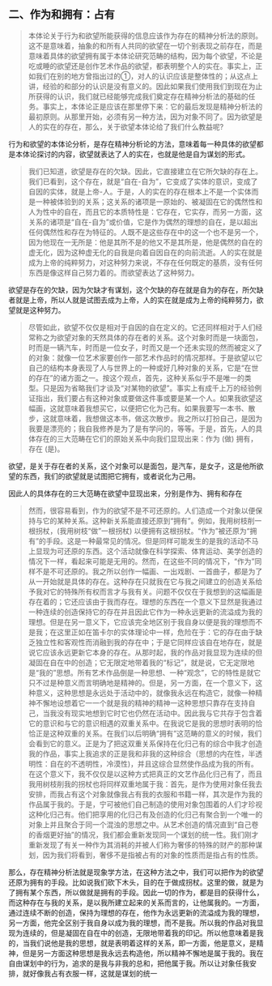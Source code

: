 <h2>二、作为和拥有：占有</h2><blockquote data-pid="dji67HDW">本体论关于行为和欲望所能获得的信息应该作为存在的精神分析法的原则。这不是意味着，抽象的和所有人共同的欲望在一切个别表现之前存在，而是意味着具体的欲望拥有属于本体论研究范畴的结构，因为每个欲望，不论是吃或睡的欲望还是创作艺术作品的欲望，都表明整个人的实在。事实上，正如我们在别的地方曾指出过的①，对人的认识应该是整体性的；从这点上讲，经验的和部分的认识是没有意义的。因此如果我们使用我们到现在为止所获得的认识，我们就已经能够完成我们奠定存在精神分析法的基础的任务。事实上，本体论正是应该在那里停下来：它的最后发现是精神分析法的最初原则。从那里开始，必须有另一种方法，因为对象不同了。因为欲望是人的实在的存在，那么，关于欲望本体论给了我们什么教益呢?</blockquote><p data-pid="Chj4I7AP">行为和欲望的本体论分析，是存在精神分析论的方法，意味着每一种具体的欲望都是本体论探讨的内容，欲望就表达了人的实在，也就是他是自为谋划的形式。</p><blockquote data-pid="NBQnxOOb">我们已知道，欲望是存在的欠缺。因此，它直接建立在它所欠缺的存在上。我们已看到，这个存在，就是“自在-自为”，它变成了实体的意识，变成了自因的实体，就是上帝-人。于是，人的实在的存在根本上不是一个实体而是一种被体验到的关系；这关系的诸项是一原始的、被凝固在它的偶然性和人为性中的自在，而且它的本质特性是：它存在，它实存，而另一方面，这关系的诸项是“自在-自为”或价值，它是作为偶然的理想的自在，是以超出任何偶然性和存在为特征的。人既不是这些存在中的这一个也不是另一个，因为他现在一无所是：他是其所不是的他又不是其所是，他是偶然的自在的虚无化，因为这种虚无化的自我是向着自因自在的向前流逝。人的实在就是成为上帝的纯粹努力，对这种努力来说，不存在任何既定的基质，没有任何东西是像这样自己努力着的。而欲望表达了这种努力。</blockquote><p data-pid="sK_sZIsO">欲望是存在的欠缺，因为欠缺才有谋划，这个欠缺的存在就是自为的存在，所欠缺者就是上帝，所以人就是试图去成为上帝，人的实在就是成为上帝的纯粹努力，欲望就是这种努力。</p><blockquote data-pid="0_spMTFp">尽管如此，欲望不仅仅是相对于自因的自在定义的。它还同样相对于人们经常称之为欲望对象的天然具体的存在者的关系。这个对象时而是一块面包，时而是一辆汽车，时而是一位女子，时而又是一个还未实现的然而被定义了的对象：就像一位艺术家要创作一部艺术作品时的情况那样。于是欲望以它自己的结构本身表现了人与世界上的一种或好几种对象的关系，它是“在世的存在”的诸方面之一。按这个观点，首先，这种关系似乎不是唯一的类型。只是因为省略我们才谈及“对某物的欲望”。事实上有成千上万的经验例证指出，我们要占有这种对象或要做这件事或要是某一个人。如果我欲望这幅画，这就意味着我想买它，以便把它化为己有。如果我要写一本书、散步，这就意味着，我想做这本书，做这次散步。我之所以打扮自己，是因为我要是漂亮的；我自我修养是为了是有学问的，等等。于是，首先，人的具体存在的三大范畴在它们的原始关系中向我们显现出来：作为 (做) 拥有，存在 (是)。</blockquote><p data-pid="WSQI3VNw">欲望，是关于存在者的关系，这个对象可以是面包，是汽车，是女子，这是他所欲望的东西，我们的欲望就是试图把它拥有，或者说化为己用。</p><p data-pid="7yAwsqwu">因此人的具体存在的三大范畴在欲望中显现出来，分别是作为、拥有和存在</p><blockquote data-pid="kpjLJnT-">然而，很容易看到，作为的欲望不是不可还原的。人们造成一个对象以便保持与它的某种关系。这种新关系能直接还原到“拥有”。例如，我用树枝削一根拐杖，(我用树枝“做”一根拐杖) 以便拥有这根拐杖。“作为”被还原为“拥有”的手段。这是一种最常见的情况。但是同样可能发生的是我的活动不马上显现为可还原的东西。这个活动就像在科学探索、体育运动、美学创造的情况下一样，看起来可能是无用的。然而，在这些不同的情况下，“作为”同样不是不可还原的。我之所以创作一幅画、一出戏剧、一首曲子，都是为了从一开始就是具体的存在。这种存在只就我在它与我之间建立的创造关系给予我对它的特殊所有权而言才与我有关。问题不仅仅在于我想到的这幅画是存在着的；它还应该由于我而存在。理想的东西在一个意义下显然是我通过一种连续的创造保持它的存在并且因此它作为一种永远更新的流溢成为我的理想。但是在另一意义下，它应该完全地区别于我自身以便是我的理想而不是我；在这里正如在笛卡尔的实体理论中一样，危险在于：它的存在由于缺乏独立性和客观性而消融到我的存在中；于是它同样应该自在地存在，就是说它应该永远更新它本身的存在。从那时起，我的作品对我显现为连续的但凝固在自在中的创造；它无限定地带着我的“标记”，就是说，它无定限地是“我的”思想。所有艺术作品倒是一种思想、一种“观念”，它的特性是就它只不过是种意义而言明确地是精神的。但是，另一方面，在一个意义下，这种意义，这种思想是永远处于活动中的，就像我永远在构造它，就像一种精神不懈地设想着它一一个就是我的精神的精神一这种思想只靠存在支持自己，当我没有现实地想到它时它也仍然在活动中。因此我与它共存于包含着它的意识和与它的意识相遇的双重关系中。在我说它是我的思想时表明的恰恰正是这种双重的关系。在我们以后明确“拥有”这范畴的意义的时候，我们会看到它的意义。正是为了把这双重关系保持在化归己有的综合中我才创造我的作品，事实上我追求的正是我和非我的这种综合（思想的内在性，半透明性：自在的不透明性，冷漠性)，并且这综合显然使作品成为我的所有。在这个意义下，我不仅仅是以这种方式把真正的文艺作品化归己有了，而且我用树枝削我的拐杖也将同样双重地属于我：首先，是作为使用对象任我去安排，而我占有这个对象就像我占有我的衣服和书籍一样，其次是作为我的作品属于我的。于是，宁可被他们自己制造的使用对象包围着的人们才珍视这种化归己有。他们把享用的化归己有及创造的化归己有聚合到一个唯一的对象上并且聚合于同一个混浊的思想之中。从艺术创造的情况直到“自己卷的香烟更好抽”的情况，我们都会重新发现同一个谋划的统一性。我们刚才重新发现了有关一种作为其消耗的并被人们称为奢侈的特殊的财产的那种谋划，因为我们将看到，奢侈不是指被占有的对象的性质而是指占有的性质。</blockquote><p data-pid="hg6vt7F6">那么，存在精神分析法就是现象学方法，在这种方法之中，我们可以把作为的欲望还原为拥有的手段。比如说我们砍下木头，目的在于做成拐杖。这里的做，就是为了拥有某个东西，所以做就是拥有的手段。因此一切的作为，都是目的获得什么，而这种存在与我的关系，是以我所建立起来的关系而言的，让他属我的。一方面，通过连续不断的创造，保持为理想的存在，他作为永远更新的流溢成为我的理想，另一方面，他完全区别于我自身以成为我的理想，而不是我。所以我的作品对我显现为连续的，但是凝固在自在中的创造，无限地带着我的印记。所以他意味着是我的，当我们说他是我的思想，就是表明着这样的关系，即一方面，他是意义，是精神，但是另一方面这种思想是我永远去构造他，所以精神不懈地是属于我的。我在自由谋划中的行为，追求的是我与非我的总和，把他属于我。所以让对象任我安排，就好像我占有衣服一样，这就是谋划的统一</p><p></p><p></p><p></p><p></p><p></p><p></p><p></p><p></p><p></p><p></p><p></p>